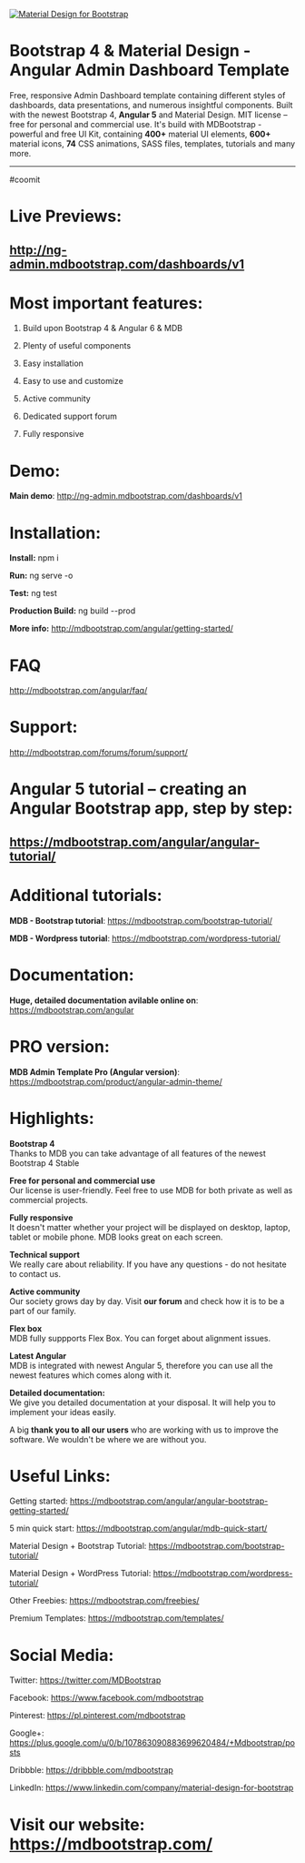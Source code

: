 [![Material Design for Bootstrap](https://mdbootstrap.com/wp-content/uploads/2018/03/admin-angular.png)](https://mdbootstrap.com/freebies/angular-admin-dashboard-template-angular-5-material-design/)

# Bootstrap 4 & Material Design - Angular Admin Dashboard Template

Free, responsive Admin Dashboard template containing different styles of dashboards, data presentations, and numerous insightful components. Built with the newest Bootstrap 4, **Angular 5** and Material Design. MIT license – free for personal and commercial use. It's build with MDBootstrap - powerful and free UI Kit, containing **400+** material UI elements, **600+** material icons, **74** CSS animations, SASS files, templates, tutorials and many more.

________
#coomit

# Live Previews: 
## http://ng-admin.mdbootstrap.com/dashboards/v1

# Most important features:

1. Build upon Bootstrap 4 & Angular 6 & MDB

2. Plenty of useful components

3. Easy installation

4. Easy to use and customize

5. Active community

6. Dedicated support forum

7. Fully responsive

# Demo:  
**Main demo**: http://ng-admin.mdbootstrap.com/dashboards/v1

# Installation:

**Install:** 
npm i

**Run:**
ng serve -o

**Test:**
ng test 

**Production Build:**
ng build --prod

**More info:**
http://mdbootstrap.com/angular/getting-started/

# FAQ
http://mdbootstrap.com/angular/faq/

# Support:
http://mdbootstrap.com/forums/forum/support/


# Angular 5 tutorial – creating an Angular Bootstrap app, step by step:
## https://mdbootstrap.com/angular/angular-tutorial/

# Additional tutorials:

**MDB - Bootstrap tutorial**: https://mdbootstrap.com/bootstrap-tutorial/

**MDB - Wordpress tutorial**: https://mdbootstrap.com/wordpress-tutorial/

# Documentation:

**Huge, detailed documentation avilable online on**: https://mdbootstrap.com/angular

# PRO version:

**MDB Admin Template Pro (Angular version)**: https://mdbootstrap.com/product/angular-admin-theme/

# Highlights:  
**Bootstrap 4**  
Thanks to MDB you can take advantage of all features of the newest Bootstrap 4 Stable

**Free for personal and commercial use**  
Our license is user-friendly. Feel free to use MDB for both private as well as commercial projects.   

**Fully responsive**  
It doesn't matter whether your project will be displayed on desktop, laptop, tablet or mobile phone. MDB looks great on each screen.

**Technical support**  
We really care about reliability. If you have any questions - do not hesitate to contact us.  

**Active community**  
Our society grows day by day. Visit **our forum** and check how it is to be a part of our family.  

**Flex box**  
MDB fully suppports Flex Box. You can forget about alignment issues.  

**Latest Angular**  
MDB is integrated with newest Angular 5, therefore you can use all the newest features which comes along with it.  

**Detailed documentation:**  
We give you detailed documentation at your disposal. It will help you to implement your ideas easily.  

A big **thank you to all our users** who are working with us to improve the software. We wouldn't be where we are without you.  

# Useful Links:  

Getting started: https://mdbootstrap.com/angular/angular-bootstrap-getting-started/

5 min quick start: https://mdbootstrap.com/angular/mdb-quick-start/  

Material Design + Bootstrap Tutorial: https://mdbootstrap.com/bootstrap-tutorial/  

Material Design + WordPress Tutorial: https://mdbootstrap.com/wordpress-tutorial/  

Other Freebies: https://mdbootstrap.com/freebies/  

Premium Templates: https://mdbootstrap.com/templates/  


# Social Media:  

Twitter: https://twitter.com/MDBootstrap  

Facebook: https://www.facebook.com/mdbootstrap  

Pinterest: https://pl.pinterest.com/mdbootstrap 

Google+: https://plus.google.com/u/0/b/107863090883699620484/+Mdbootstrap/posts  

Dribbble: https://dribbble.com/mdbootstrap

LinkedIn: https://www.linkedin.com/company/material-design-for-bootstrap

# Visit our website: https://mdbootstrap.com/
